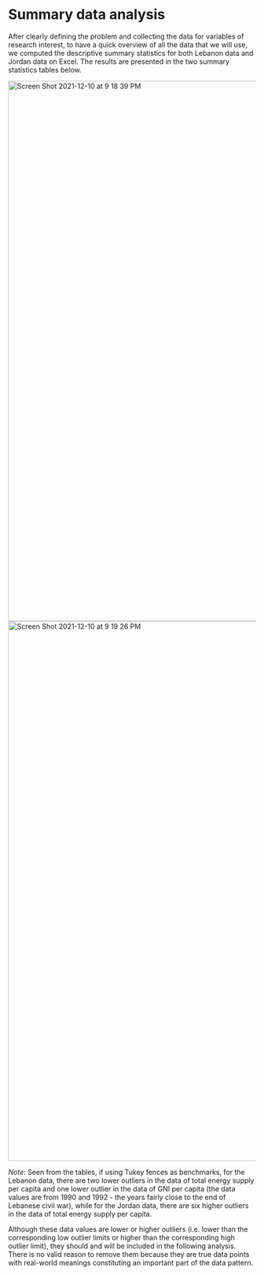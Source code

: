 # Summary data analysis

After clearly defining the problem and collecting the data for variables of research interest, to have a quick overview of all the data that we will use, we computed the descriptive summary statistics for both Lebanon data and Jordan data on Excel. The results are presented in the two summary statistics tables below.

<img width="1097" alt="Screen Shot 2021-12-10 at 9 18 39 PM" src="https://user-images.githubusercontent.com/93497630/145646934-0d78df8b-c3d1-4970-9148-bfde03804147.png">

<img width="1096" alt="Screen Shot 2021-12-10 at 9 19 26 PM" src="https://user-images.githubusercontent.com/93497630/145646971-89b8d527-f4f4-47a8-a639-bf0e5aedbc4e.png">


*Note*: Seen from the tables, if using Tukey fences as benchmarks, for the Lebanon data, there are two lower outliers in the data of total energy supply per capita and one lower outlier in the data of GNI per capita (the data values are from 1990 and 1992 - the years fairly close to the end of Lebanese civil war), while for the Jordan data, there are six higher outliers in the data of total energy supply per capita. 

Although these data values are lower or higher outliers (i.e. lower than the corresponding low outlier limits or higher than the corresponding high outlier limit), they should and will be included in the following analysis. There is no valid reason to remove them because they are true data points with real-world meanings constituting an important part of the data pattern.
